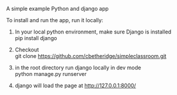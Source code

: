 A simple example Python and django app  
  
To install and run the app, run it locally:  
  
1) In your local python environment, make sure Django is installed  
   pip install django  

2) Checkout  
   git clone https://github.com/cbetheridge/simpleclassroom.git  
  
3) in the root directory run django locally in dev mode  
   python manage.py runserver  
  
4) django will load the page at http://127.0.0.1:8000/